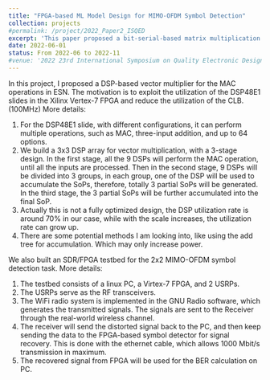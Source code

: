 ```yaml
---
title: "FPGA-based ML Model Design for MIMO-OFDM Symbol Detection"
collection: projects
#permalink: /project/2022_Paper2_ISQED
excerpt: 'This paper proposed a bit-serial-based matrix multiplication for the reservoir neuron design in Echo State Network.'
date: 2022-06-01
status: From 2022-06 to 2022-11
#venue: '2022 23rd International Symposium on Quality Electronic Design (ISQED)'
---
```



In this project, I proposed a DSP-based vector multiplier for the MAC operations in ESN. The motivation is to exploit the utilization of the DSP48E1 slides in the Xilinx Vertex-7 FPGA and reduce the utilization of the CLB. (100MHz)
More details:
1.	For the DSP48E1 slide, with different configurations, it can perform multiple operations, such as MAC, three-input addition, and up to 64 options.
2.	We build a 3x3 DSP array for vector multiplication, with a 3-stage design. In the first stage, all the 9 DSPs will perform the MAC operation, until all the inputs are processed. Then in the second stage, 9 DSPs will be divided into 3 groups, in each group, one of the DSP will be used to accumulate the SoPs, therefore, totally 3 partial SoPs will be generated. In the third stage, the 3 partial SoPs will be further accumulated into the final SoP.
3.	Actually this is not a fully optimized design, the DSP utilization rate is around 70% in our case, while with the scale increases, the utilization rate can grow up.
4.	There are some potential methods I am looking into, like using the add tree for accumulation. Which may only increase power.

We also built an SDR/FPGA testbed for the 2x2 MIMO-OFDM symbol detection task.
More details:
1.	The testbed consists of a linux PC, a Virtex-7 FPGA, and 2 USRPs.
2.	The USRPs serve as the RF transceivers.
3.	The WiFi radio system is implemented in the GNU Radio software, which generates the transmitted signals. The signals are sent to the Receiver through the real-world wireless channel. 
4.	The receiver will send the distorted signal back to the PC, and then keep sending the data to the FPGA-based symbol detector for signal recovery. This is done with the ethernet cable, which allows 1000 Mbit/s transmission in maximum.
5.	The recovered signal from FPGA will be used for the BER calculation on PC.



